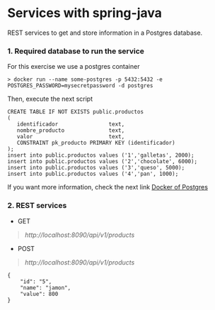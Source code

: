 # Services with spring-java 

REST services to get and store information in a Postgres database.


### 1. Required database to run the service

For this exercise we use a postgres container
   
    > docker run --name some-postgres -p 5432:5432 -e POSTGRES_PASSWORD=mysecretpassword -d postgres

Then, execute the next script
    
```
CREATE TABLE IF NOT EXISTS public.productos
(
   identificador             	text,
   nombre_producto             	text,
   valor                       	text,
   CONSTRAINT pk_producto PRIMARY KEY (identificador)
);
insert into public.productos values ('1','galletas', 2000);
insert into public.productos values ('2','chocolate', 6000);
insert into public.productos values ('3','queso', 5000);
insert into public.productos values ('4','pan', 1000);
```    

If you want more information, check the next link [Docker of Postgres](https://docs.docker.com/samples/library/postgres/)    


### 2. REST services

*  GET  
> *http://localhost:8090/api/v1/products*

*  POST 
> *http://localhost:8090/api/v1/products*
  
```
{
    "id": "5",
    "name": "jamon",
    "value": 800
}
```